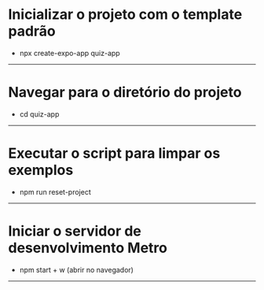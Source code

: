 # Inicializar o projeto com o template padrão
- npx create-expo-app quiz-app
----
# Navegar para o diretório do projeto
- cd quiz-app
----
# Executar o script para limpar os exemplos
- npm run reset-project
----
# Iniciar o servidor de desenvolvimento Metro
- npm start + w (abrir no navegador)
----
